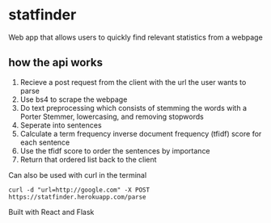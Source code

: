 # statfinder

Web app that allows users to quickly find relevant statistics from a webpage

## how the api works
1. Recieve a post request from the client with the url the user wants to parse
2. Use bs4 to scrape the webpage
3. Do text preprocessing which consists of stemming the words with a Porter Stemmer, lowercasing, and removing stopwords
4. Seperate into sentences
5. Calculate a term frequency inverse document frequency (tfidf) score for each sentence
6. Use the tfidf score to order the sentences by importance
7. Return that ordered list back to the client

Can also be used with curl in the terminal
```
curl -d "url=http://google.com" -X POST https://statfinder.herokuapp.com/parse
```

Built with React and Flask
